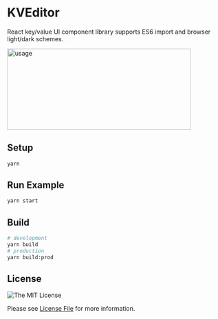 # KVEditor

React key/value UI component library supports ES6 import and browser light/dark schemes.

<img src="https://imagemarker.s3.eu-central-1.amazonaws.com/kveditor/kveditor-usage.gif" alt="usage" width="427" height="189"/>

## Setup

```bash
yarn
```

## Run Example

```bash
yarn start
```

## Build

```bash
# development
yarn build
# production
yarn build:prod
```

## License

![The MIT License](https://img.shields.io/badge/license-MIT-brightgreen.svg)

Please see [License File](LICENSE.md) for more information.

[link-author]: https://github.com/imagemarker
